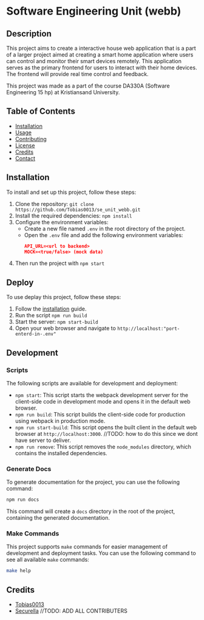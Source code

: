 # Software Engineering Unit (webb)

## Description

This project aims to create a interactive house web application that is a part of a larger project aimed at creating a smart home application where users can control and monitor their smart devices remotely. This application serves as the primary frontend for users to interact with their home devices. The frontend will provide real time control and feedback.

This project was made as a part of the course DA330A (Software Engineering 15 hp) at Kristiansand University.

## Table of Contents

- [Installation](#installation)
- [Usage](#usage)
- [Contributing](#contributing)
- [License](#license)
- [Credits](#credits)
- [Contact](#contact)

## Installation

To install and set up this project, follow these steps:

1. Clone the repository: `git clone https://github.com/Tobias0013/se_unit_webb.git`
2. Install the required dependencies: `npm install`
3. Configure the environment variables:
   - Create a new file named `.env` in the root directory of the project.
   - Open the `.env` file and add the following environment variables:
     ```json
     API_URL=<url to backend>
     MOCK=<true/false> (mock data)
     ```
4. Then run the project with `npm start`

## Deploy

To use deplay this project, follow these steps:

1. Follow the [installation](#installation) guide.
2. Run the script `npm run build`
3. Start the server: `npm start-build`
4. Open your web browser and navigate to `http://localhost:"port-enterd-in-.env"`

## Development

### Scripts

The following scripts are available for development and deployment:

- `npm start`: This script starts the webpack development server for the client-side code in development mode and opens it in the default web browser.
- `npm run build`: This script builds the client-side code for production using webpack in production mode.
- `npm run start-build`: This script opens the built client in the default web browser at `http://localhost:3000`. //TODO: how to do this since we dont have server to deliver.
- `npm run remove`: This script removes the `node_modules` directory, which contains the installed dependencies.

### Generate Docs
To generate documentation for the project, you can use the following command:

```sh
npm run docs
```
This command will create a `docs` directory in the root of the project, containing the generated documentation.

### Make Commands

This project supports `make` commands for easier management of development and deployment tasks. You can use the following command to see all available `make` commands:

```sh
make help
```

## Credits

- [Tobias0013](https://github.com/Tobias0013)
- [Securella](https://github.com/Securella)
  //TODO: ADD ALL CONTRIBUTERS
